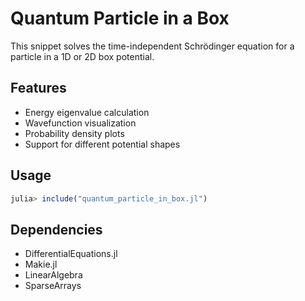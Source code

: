 # Quantum Particle in a Box

This snippet solves the time-independent Schrödinger equation for a particle in a 1D or 2D box potential.

## Features
- Energy eigenvalue calculation
- Wavefunction visualization
- Probability density plots
- Support for different potential shapes

## Usage
```julia
julia> include("quantum_particle_in_box.jl")
```

## Dependencies
- DifferentialEquations.jl
- Makie.jl
- LinearAlgebra
- SparseArrays 